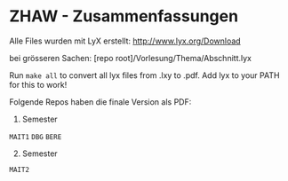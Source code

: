 ZHAW - Zusammenfassungen
=========

Alle Files wurden mit LyX erstellt: http://www.lyx.org/Download

bei grösseren Sachen:
[repo root]/Vorlesung/Thema/Abschnitt.lyx

Run `make all` to convert all lyx files from .lxy to .pdf.
Add lyx to your PATH for this to work!

Folgende Repos haben die finale Version als PDF:

1. Semester

 `MAIT1`
 `DBG`
 `BERE`

2. Semester

 `MAIT2`
